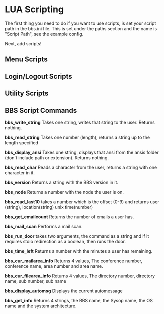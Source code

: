 # LUA Scripting

The first thing you need to do if you want to use scripts, is set your script path in the bbs.ini file. This is set under the paths section and the name is "Script Path", see the example config.

Next, add scripts!

## Menu Scripts

## Login/Logout Scripts

## Utility Scripts

## BBS Script Commands

**bbs_write_string** Takes one string, writes that string to the user. Returns nothing.

**bbs_read_string** Takes one number (length), returns a string up to the length specified

**bbs_display_ansi** Takes one string, displays that ansi from the ansis folder (don't include path or extension). Returns nothing.

**bbs_read_char** Reads a character from the user, returns a string with one character in it.

**bbs_version** Returns a string with the BBS version in it.

**bbs_node** Returns a number with the node the user is on.

**bbs_read_last10** takes a number which is the offset (0-9) and returns user (string), location(string) unix time(number)

**bbs_get_emailcount** Returns the number of emails a user has.

**bbs_mail_scan** Performs a mail scan.

**bbs_run_door** takes two arguments, the command as a string and if it requires stdio redirection as a boolean, then runs the door.

**bbs_time_left** Returns a number with the minutes a user has remaining.

**bbs_cur_mailarea_info** Returns 4 values, The conference number, conference name, area number and area name.

**bbs_cur_filearea_info** Returns 4 values, The directory number, directory name, sub number, sub name

**bbs_display_automsg** Displays the current automessage

**bbs_get_info** Returns 4 strings, the BBS name, the Sysop name, the OS name and the system architecture.